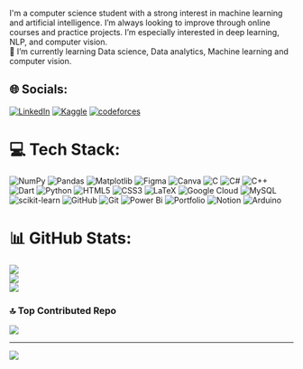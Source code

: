 I'm a computer science student with a strong interest in machine learning and artificial intelligence. I’m always looking to improve through online courses and practice projects. I’m especially interested in deep learning, NLP, and computer vision. <br>🌱 I’m currently learning Data science, Data analytics, Machine learning and computer vision.


## 🌐 Socials:
[![LinkedIn](https://img.shields.io/badge/LinkedIn-%230077B5.svg?logo=linkedin&logoColor=white)](https://linkedin.com/in/mariam-raafatt) 
[![Kaggle](https://img.shields.io/badge/Kaggle-%230077B5.svg?logo=Kaggle&logoColor=white)](https://www.kaggle.com/mariamraafatbrownies) 
[![codeforces](https://img.shields.io/badge/codeforces-%230077B5.svg?logo=codeforces&logoColor=white)](https://codeforces.com/profile/BroWns.) 



# 💻 Tech Stack:
![NumPy](https://img.shields.io/badge/numpy-%23013243.svg?style=flat&logo=numpy&logoColor=white) ![Pandas](https://img.shields.io/badge/pandas-%23150458.svg?style=flat&logo=pandas&logoColor=white) ![Matplotlib](https://img.shields.io/badge/Matplotlib-%23ffffff.svg?style=flat&logo=Matplotlib&logoColor=black) ![Figma](https://img.shields.io/badge/figma-%23F24E1E.svg?style=flat&logo=figma&logoColor=white) ![Canva](https://img.shields.io/badge/Canva-%2300C4CC.svg?style=flat&logo=Canva&logoColor=white) ![C](https://img.shields.io/badge/c-%2300599C.svg?style=flat&logo=c&logoColor=white) ![C#](https://img.shields.io/badge/c%23-%23239120.svg?style=flat&logo=csharp&logoColor=white) ![C++](https://img.shields.io/badge/c++-%2300599C.svg?style=flat&logo=c%2B%2B&logoColor=white) ![Dart](https://img.shields.io/badge/dart-%230175C2.svg?style=flat&logo=dart&logoColor=white) ![Python](https://img.shields.io/badge/python-3670A0?style=flat&logo=python&logoColor=ffdd54) ![HTML5](https://img.shields.io/badge/html5-%23E34F26.svg?style=flat&logo=html5&logoColor=white) ![CSS3](https://img.shields.io/badge/css3-%231572B6.svg?style=flat&logo=css3&logoColor=white) ![LaTeX](https://img.shields.io/badge/latex-%23008080.svg?style=flat&logo=latex&logoColor=white) ![Google Cloud](https://img.shields.io/badge/GoogleCloud-%234285F4.svg?style=flat&logo=google-cloud&logoColor=white) ![MySQL](https://img.shields.io/badge/mysql-4479A1.svg?style=flat&logo=mysql&logoColor=white) ![scikit-learn](https://img.shields.io/badge/scikit--learn-%23F7931E.svg?style=flat&logo=scikit-learn&logoColor=white) ![GitHub](https://img.shields.io/badge/github-%23121011.svg?style=flat&logo=github&logoColor=white) ![Git](https://img.shields.io/badge/git-%23F05033.svg?style=flat&logo=git&logoColor=white) ![Power Bi](https://img.shields.io/badge/power_bi-F2C811?style=flat&logo=powerbi&logoColor=black) ![Portfolio](https://img.shields.io/badge/Portfolio-%23000000.svg?style=flat&logo=firefox&logoColor=#FF7139) ![Notion](https://img.shields.io/badge/Notion-%23000000.svg?style=flat&logo=notion&logoColor=white) ![Arduino](https://img.shields.io/badge/-Arduino-00979D?style=flat&logo=Arduino&logoColor=white)
# 📊 GitHub Stats:
![](https://github-readme-stats.vercel.app/api?username=MariamRaafatMohamed&theme=shadow_green&hide_border=true&include_all_commits=false&count_private=false)<br/>
![](https://nirzak-streak-stats.vercel.app/?user=MariamRaafatMohamed&theme=shadow_green&hide_border=true)<br/>
![](https://github-readme-stats.vercel.app/api/top-langs/?username=MariamRaafatMohamed&theme=shadow_green&hide_border=true&include_all_commits=false&count_private=false&layout=compact)


### 🔝 Top Contributed Repo
![](https://github-contributor-stats.vercel.app/api?username=MariamRaafatMohamed&limit=5&theme=shadow_green&combine_all_yearly_contributions=true)

---
[![](https://visitcount.itsvg.in/api?id=MariamRaafatMohamed&icon=1&color=3)](https://visitcount.itsvg.in)

<!-- Proudly created with GPRM ( https://gprm.itsvg.in ) -->
